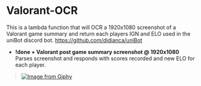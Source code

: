 # Valorant-OCR

This is a lambda function that will OCR a 1920x1080 screenshot of a Valorant game summary and return each players IGN and ELO used in the uniBot discord bot.
https://github.com/didianca/uniBot
* **!done + Valorant post game summary screenshot @ 1920x1080**
    Parses screenshot and responds with scores recorded and new ELO for each player.
>[![Image from Giphy](https://media.giphy.com/media/L0ettKRyMa9Jlb92VI/giphy.gif)](https://media.giphy.com/media/L0ettKRyMa9Jlb92VI/giphy.gif)
